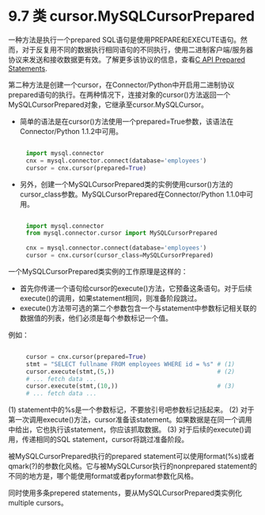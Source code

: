 ﻿9.7 类 cursor.MySQLCursorPrepared
===================================

一种方法是执行一个prepared SQL语句是使用PREPARE和EXECUTE语句。然而，对于反复用不同的数据执行相同语句的不同执行，使用二进制客户端/服务器协议来发送和接收数据更有效。了解更多该协议的信息，查看[C API Prepared Statements](http://dev.mysql.com/doc/refman/5.6/en/c-api-prepared-statements.html).

第二种方法是创建一个cursor，在Connector/Python中开启用二进制协议prepared语句的执行。在两种情况下，连接对象的cursor()方法返回一个MySQLCursorPrepared对象，它继承至cursor.MySQLCursor。

- 简单的语法是在cursor()方法使用一个prepared=True参数，该语法在Connector/Python 1.1.2中可用。

```python

 	 import mysql.connector
	 cnx = mysql.connector.connect(database='employees')
	 cursor = cnx.cursor(prepared=True)
```

- 另外，创建一个MySQLCursorPrepared类的实例使用cursor()方法的cursor_class参数。MySQLCursorPrepared在Connector/Python 1.1.0中可用。

```python

	 import mysql.connector	
	 from mysql.connector.cursor import MySQLCursorPrepared
		
	 cnx = mysql.connector.connect(database='employees')
	 cursor = cnx.cursor(cursor_class=MySQLCursorPrepared)
```

一个MySQLCursorPrepared类实例的工作原理是这样的：

- 首先你传递一个语句给cursor的execute()方法，它预备这条语句。对于后续execute()的调用，如果statement相同，则准备阶段跳过。
- execute()方法带可选的第二个参数包含一个与statement中参数标记相关联的数据值的列表，他们必须是每个参数标记一个值。

例如：

```python

	 cursor = cnx.cursor(prepared=True)
	 stmt = "SELECT fullname FROM employees WHERE id = %s" # (1)
	 cursor.execute(stmt,(5,))                             # (2)
	 # ... fetch data ...
	 cursor.execute(stmt,(10,))                            # (3)
	 # ... fetch data ...
```

(1) statement中的%s是一个参数标记，不要放引号吧参数标记括起来。
(2) 对于第一次调用execute()方法，cursor准备该statement。如果数据是在同一个调用中给出，它也执行该statement，你应该抓取数据。
(3) 对于后续的execute()调用，传递相同的SQL statement，cursor将跳过准备阶段。

被MySQLCursorPrepared执行的prepared statement可以使用format(%s)或者qmark(?)的参数化风格。它与被MySQLCursor执行的nonprepared statement的不同的地方是，哪个能使用format或者pyformat参数化风格。

同时使用多条prepered statements，要从MySQLCursorPrepared类实例化multiple cursors。